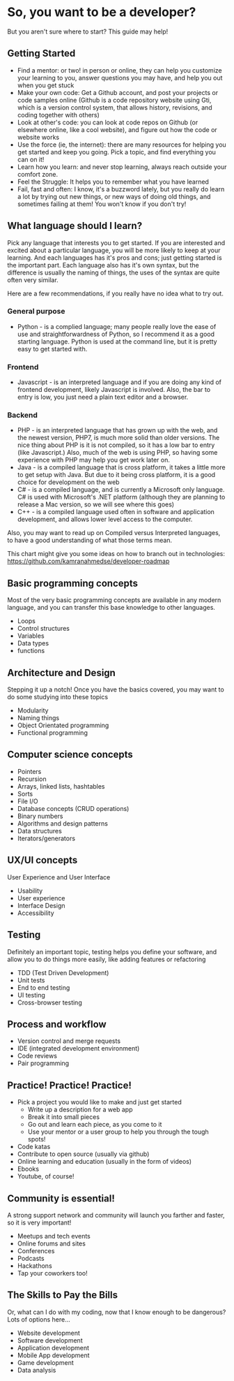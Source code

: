 So, you want to be a developer?
===============================

But you aren't sure where to start?  This guide may help!


Getting Started
---------------

* Find a mentor: or two! in person or online, they can help you customize your learning to you, answer questions you may have, and help you out when you get stuck
* Make your own code: Get a Github account, and post your projects or code samples online (Github is a code repository website using Gti, which is a version control system, that allows history, revisions, and coding together with others)
* Look at other's code: you can look at code repos on Github (or elsewhere online, like a cool website), and figure out how the code or website works
* Use the force (ie, the internet): there are many resources for helping you get started and keep you going. Pick a topic, and find everything you can on it!
* Learn how you learn: and never stop learning, always reach outside your comfort zone.
* Feel the Struggle: It helps you to remember what you have learned
* Fail, fast and often: I know, it's a buzzword lately, but you really do learn a lot by trying out new things, or new ways of doing old things, and sometimes failing at them!  You won't know if you don't try!


What language should I learn?
-----------------------------

Pick any language that interests you to get started.  If you are interested and excited about a particular language, you will be more likely to keep at your learning.  And each languages has it's pros and cons; just getting started is the important part. Each language also has it's own syntax, but the difference is usually the naming of things, the uses of the syntax are quite often very similar.

Here are a few recommendations, if you really have no idea what to try out.

### General purpose ###
* Python - is a complied language; many people really love the ease of use and straightforwardness of Python, so I recommend it as a good starting language.  Python is used at the command line, but it is pretty easy to get started with.

### Frontend ###
* Javascript - is an interpreted language and if you are doing any kind of frontend development, likely Javascript is involved.  Also, the bar to entry is low, you just need a plain text editor and a browser.

### Backend ###
* PHP - is an interpreted language that has grown up with the web, and the newest version, PHP7, is much more solid than older versions.  The nice thing about PHP is it is not compiled, so it has a low bar to entry (like Javascript.) Also, much of the web is using PHP, so having some experience with PHP may help you get work later on.
* Java - is a compiled language that is cross platform, it takes a little more to get setup with Java.  But due to it being cross platform, it is a good choice for development on the web
* C# - is a compiled language, and is currently a Microsoft only language. C# is used with Microsoft's .NET platform (although they are planning to release a Mac version, so we will see where this goes)
* C++ - is a compiled language used often in software and application development, and allows lower level access to the computer.

Also, you may want to read up on Compiled versus Interpreted languages, to have a good understanding of what those terms mean.

This chart might give you some ideas on how to branch out in technologies: https://github.com/kamranahmedse/developer-roadmap


Basic programming concepts
--------------------------

Most of the very basic programming concepts are available in any modern language, and you can transfer this base knowledge to other languages.

* Loops
* Control structures
* Variables
* Data types
* functions


Architecture and Design
-----------------------

Stepping it up a notch!  Once you have the basics covered, you may want to do some studying into these topics

* Modularity
* Naming things
* Object Orientated programming
* Functional programming


Computer science concepts
-------------------------
* Pointers
* Recursion
* Arrays, linked lists, hashtables
* Sorts
* File I/O
* Database concepts (CRUD operations)
* Binary numbers
* Algorithms and design patterns
* Data structures
* Iterators/generators


UX/UI concepts
--------------
User Experience and User Interface

* Usability
* User experience
* Interface Design
* Accessibility


Testing
-------
Definitely an important topic, testing helps you define your software, and allow you to do things more easily, like adding features or refactoring

* TDD (Test Driven Development)
* Unit tests
* End to end testing
* UI testing
* Cross-browser testing


Process and workflow
--------------------

* Version control and merge requests
* IDE (integrated development environment)
* Code reviews
* Pair programming


Practice! Practice! Practice!
-----------------------------

* Pick a project you would like to make and just get started
  * Write up a description for a web app
  * Break it into small pieces
  * Go out and learn each piece, as you come to it
  * Use your mentor or a user group to help you through the tough spots!
* Code katas
* Contribute to open source (usually via github)
* Online learning and education (usually in the form of videos)
* Ebooks
* Youtube, of course!


Community is essential!
-----------------------

A strong support network and community will launch you farther and faster, so it is very important!

* Meetups and tech events
* Online forums and sites
* Conferences
* Podcasts
* Hackathons
* Tap your coworkers too!


The Skills to Pay the Bills
---------------------------

Or, what can I do with my coding, now that I know enough to be dangerous?  Lots of options here…

* Website development
* Software development
* Application development
* Mobile App development
* Game development
* Data analysis
